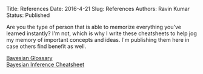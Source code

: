 Title: References
Date: 2016-4-21 
Slug: References
Authors: Ravin Kumar
Status: Published

Are you the type of person that is able to memorize everything you've 
learned instantly? I'm not, which is why I write these cheatsheets to help
jog my memory of important concepts and ideas. I'm publishing
them here in case others find benefit as well.

[Bayesian Glossary]({filename}references/BayesianGlossary.md)  
[Bayesian Inference Cheatsheet]({filename}references/InferenceCheatsheet.md)
